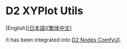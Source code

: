 # D2 XYPlot Utils

[English][<a href="README_ja.md">日本語</a>][<a href="README_zh.md">繁体中文</a>]

It has been integrated into [D2 Nodes ComfyUI](https://github.com/da2el-ai/D2-nodes-ComfyUI).